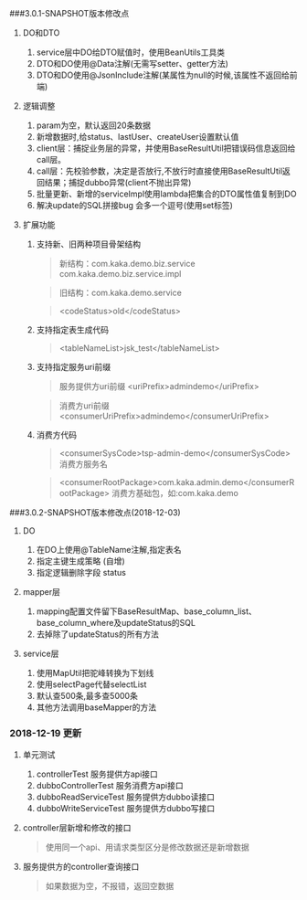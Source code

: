 ###3.0.1-SNAPSHOT版本修改点
1. DO和DTO
    1. service层中DO给DTO赋值时，使用BeanUtils工具类 
    2. DTO和DO使用@Data注解(无需写setter、getter方法)
    3. DTO和DO使用@JsonInclude注解(某属性为null的时候,该属性不返回给前端)
    
2. 逻辑调整
    1. param为空，默认返回20条数据
    2. 新增数据时,给status、lastUser、createUser设置默认值
    3. client层：捕捉业务层的异常，并使用BaseResultUtil把错误码信息返回给call层。
    4. call层：先校验参数，决定是否放行,不放行时直接使用BaseResultUtil返回结果；捕捉dubbo异常(client不抛出异常)
    5. 批量更新、新增的serviceImpl使用lambda把集合的DTO属性值复制到DO
    6. 解决update的SQL拼接bug  会多一个逗号(使用set标签)

3. 扩展功能
    1. 支持新、旧两种项目骨架结构
        > 新结构：com.kaka.demo.biz.service      com.kaka.demo.biz.service.impl
    
        > 旧结构：com.kaka.demo.service
    
        > \<codeStatus>old\</codeStatus>
    
    2. 支持指定表生成代码
        > \<tableNameList>jsk_test\</tableNameList>
    3. 支持指定服务uri前缀
        >服务提供方uri前缀 \<uriPrefix>admindemo\</uriPrefix>
        
        >消费方uri前缀 \<consumerUriPrefix>admindemo\</consumerUriPrefix>
    4. 消费方代码
        > \<consumerSysCode>tsp-admin-demo\</consumerSysCode> 消费方服务名
        
        > \<consumerRootPackage>com.kaka.admin.demo\</consumerRootPackage> 消费方基础包，如:com.kaka.demo
        
     
###3.0.2-SNAPSHOT版本修改点(2018-12-03)
1. DO
    1. 在DO上使用@TableName注解,指定表名
    2. 指定主键生成策略 (自增)
    3. 指定逻辑删除字段 status
    
2. mapper层
    1. mapping配置文件留下BaseResultMap、base_column_list、base_column_where及updateStatus的SQL
    2. 去掉除了updateStatus的所有方法
    
3. service层
    1. 使用MapUtil把驼峰转换为下划线
    2. 使用selectPage代替selectList
    3. 默认查500条,最多查5000条
    4. 其他方法调用baseMapper的方法
 
 
### 2018-12-19 更新
1. 单元测试
    1. controllerTest    服务提供方api接口
    2. dubboControllerTest   服务消费方api接口
    3. dubboReadServiceTest 服务提供方dubbo读接口
    4. dubboWriteServiceTest 服务提供方dubbo写接口
    
2. controller层新增和修改的接口
    > 使用同一个api、用请求类型区分是修改数据还是新增数据
    
3. 服务提供方的controller查询接口
    > 如果数据为空，不报错，返回空数据   